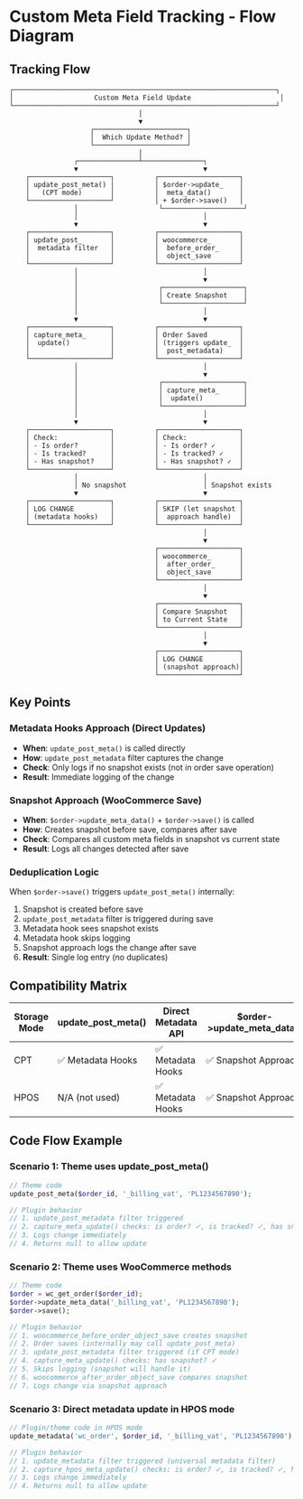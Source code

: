 # Custom Meta Field Tracking - Flow Diagram

## Tracking Flow

```
┌─────────────────────────────────────────────────────────────────┐
│                    Custom Meta Field Update                      │
└─────────────────────────────────────────────────────────────────┘
                                │
                                ▼
                    ┌───────────────────────┐
                    │  Which Update Method? │
                    └───────────────────────┘
                                │
                ┌───────────────┴───────────────┐
                ▼                               ▼
    ┌────────────────────┐          ┌────────────────────┐
    │ update_post_meta() │          │ $order->update_    │
    │   (CPT mode)       │          │  meta_data()       │
    └────────────────────┘          │ + $order->save()   │
                │                    └────────────────────┘
                │                               │
                ▼                               ▼
    ┌────────────────────┐          ┌────────────────────┐
    │ update_post_       │          │ woocommerce_       │
    │  metadata filter   │          │  before_order_     │
    │                    │          │  object_save       │
    └────────────────────┘          └────────────────────┘
                │                               │
                │                               ▼
                │                    ┌────────────────────┐
                │                    │ Create Snapshot    │
                │                    └────────────────────┘
                │                               │
                ▼                               ▼
    ┌────────────────────┐          ┌────────────────────┐
    │ capture_meta_      │          │ Order Saved        │
    │  update()          │          │ (triggers update_  │
    │                    │          │  post_metadata)    │
    └────────────────────┘          └────────────────────┘
                │                               │
                │                               ▼
                │                    ┌────────────────────┐
                │                    │ capture_meta_      │
                │                    │  update()          │
                │                    └────────────────────┘
                │                               │
                ▼                               ▼
    ┌────────────────────┐          ┌────────────────────┐
    │ Check:             │          │ Check:             │
    │ - Is order?        │          │ - Is order? ✓      │
    │ - Is tracked?      │          │ - Is tracked? ✓    │
    │ - Has snapshot?    │          │ - Has snapshot? ✓  │
    └────────────────────┘          └────────────────────┘
                │                               │
                │ No snapshot                   │ Snapshot exists
                ▼                               ▼
    ┌────────────────────┐          ┌────────────────────┐
    │ LOG CHANGE         │          │ SKIP (let snapshot │
    │ (metadata hooks)   │          │  approach handle)  │
    └────────────────────┘          └────────────────────┘
                                                │
                                                ▼
                                    ┌────────────────────┐
                                    │ woocommerce_       │
                                    │  after_order_      │
                                    │  object_save       │
                                    └────────────────────┘
                                                │
                                                ▼
                                    ┌────────────────────┐
                                    │ Compare Snapshot   │
                                    │ to Current State   │
                                    └────────────────────┘
                                                │
                                                ▼
                                    ┌────────────────────┐
                                    │ LOG CHANGE         │
                                    │ (snapshot approach)│
                                    └────────────────────┘
```

## Key Points

### Metadata Hooks Approach (Direct Updates)
- **When**: `update_post_meta()` is called directly
- **How**: `update_post_metadata` filter captures the change
- **Check**: Only logs if no snapshot exists (not in order save operation)
- **Result**: Immediate logging of the change

### Snapshot Approach (WooCommerce Save)
- **When**: `$order->update_meta_data()` + `$order->save()` is called
- **How**: Creates snapshot before save, compares after save
- **Check**: Compares all custom meta fields in snapshot vs current state
- **Result**: Logs all changes detected after save

### Deduplication Logic
When `$order->save()` triggers `update_post_meta()` internally:
1. Snapshot is created before save
2. `update_post_metadata` filter is triggered during save
3. Metadata hook sees snapshot exists
4. Metadata hook skips logging
5. Snapshot approach logs the change after save
6. **Result**: Single log entry (no duplicates)

## Compatibility Matrix

| Storage Mode | update_post_meta() | Direct Metadata API | $order->update_meta_data() |
|--------------|-------------------|---------------------|----------------------------|
| CPT          | ✅ Metadata Hooks | ✅ Metadata Hooks   | ✅ Snapshot Approach      |
| HPOS         | N/A (not used)    | ✅ Metadata Hooks   | ✅ Snapshot Approach      |

## Code Flow Example

### Scenario 1: Theme uses update_post_meta()
```php
// Theme code
update_post_meta($order_id, '_billing_vat', 'PL1234567890');

// Plugin behavior
// 1. update_post_metadata filter triggered
// 2. capture_meta_update() checks: is order? ✓, is tracked? ✓, has snapshot? ✗
// 3. Logs change immediately
// 4. Returns null to allow update
```

### Scenario 2: Theme uses WooCommerce methods
```php
// Theme code
$order = wc_get_order($order_id);
$order->update_meta_data('_billing_vat', 'PL1234567890');
$order->save();

// Plugin behavior
// 1. woocommerce_before_order_object_save creates snapshot
// 2. Order saves (internally may call update_post_meta)
// 3. update_post_metadata filter triggered (if CPT mode)
// 4. capture_meta_update() checks: has snapshot? ✓
// 5. Skips logging (snapshot will handle it)
// 6. woocommerce_after_order_object_save compares snapshot
// 7. Logs change via snapshot approach
```

### Scenario 3: Direct metadata update in HPOS mode
```php
// Plugin/theme code in HPOS mode
update_metadata('wc_order', $order_id, '_billing_vat', 'PL1234567890');

// Plugin behavior
// 1. update_metadata filter triggered (universal metadata filter)
// 2. capture_hpos_meta_update() checks: is order? ✓, is tracked? ✓, has snapshot? ✗
// 3. Logs change immediately
// 4. Returns null to allow update
```
